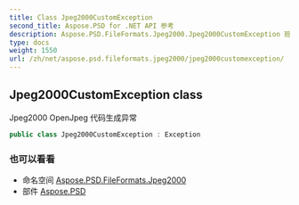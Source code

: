 ```yaml
---
title: Class Jpeg2000CustomException
second_title: Aspose.PSD for .NET API 参考
description: Aspose.PSD.FileFormats.Jpeg2000.Jpeg2000CustomException 班级. Jpeg2000 OpenJpeg 代码生成异常
type: docs
weight: 1550
url: /zh/net/aspose.psd.fileformats.jpeg2000/jpeg2000customexception/
---
```

## Jpeg2000CustomException class

Jpeg2000 OpenJpeg 代码生成异常

```csharp
public class Jpeg2000CustomException : Exception
```

### 也可以看看

* 命名空间 [Aspose.PSD.FileFormats.Jpeg2000](../../aspose.psd.fileformats.jpeg2000/)
* 部件 [Aspose.PSD](../../)


